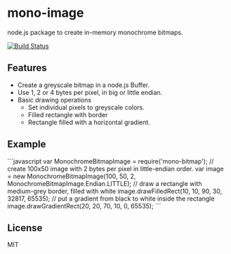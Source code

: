 # mono-image

node.js package to create in-memory monochrome bitmaps.

[![Build Status](https://travis-ci.org/vonderheide/mono-bitmap.svg?branch=master)](https://travis-ci.org/vonderheide/mono-bitmap)

## Features

* Create a greyscale bitmap in a node.js Buffer.
* Use 1, 2 or 4 bytes per pixel, in big or little endian.
* Basic drawing operations
  * Set individual pixels to greyscale colors.
  * Filled rectangle with border
  * Rectangle filled with a horizontal gradient.

## Example

´´´javascript
var MonochromeBitmapImage = require('mono-bitmap');
// create 100x50 image with 2 bytes per pixel in little-endian order.
var image = new MonochromeBitmapImage(100, 50, 2, MonochromeBitmapImage.Endian.LITTLE);
// draw a rectangle with medium-grey border, filled with white
image.drawFilledRect(10, 10, 90, 30, 32817, 65535);
// put a gradient from black to white inside the rectangle
image.drawGradientRect(20, 20, 70, 10, 0, 65535);
´´´

## License

MIT
